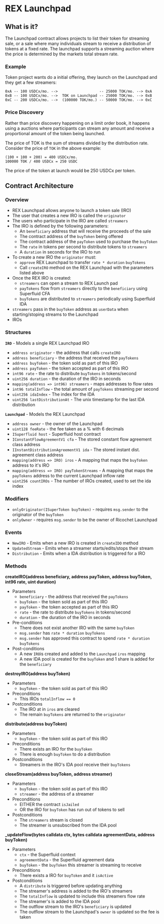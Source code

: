 # REX Launchpad
## What is it?
The Launchpad contract allows projects to list their token for streaming sale, or a sale where many individuals stream to receive a distribution of tokens at a fixed rate. The launchpad supports a streaming auction where the price is determined by the markets total stream rate.

### Example
Token project wants do a initial offering, they launch on the Launchpad and they get a few streamers:
```
0xA -- 100 USDCx/mo. -->                   -- 25000 TOK/mo. --> 0xA
0xB -- 100 USDCx/mo. -->  TOK on Launchpad -- 25000 TOK/mo. --> 0xB
0xC -- 200 USDCx/mo. -->  (100000 TOK/mo.) -- 50000 TOK/mo. --> 0xC
```
### Price Discovery
Rather than price discovery happening on a limit order book, it happens using a auctions where participants can stream any amount and receive a proportional amount of the token being launched.

The price of TOK is the sum of streams divided by the distribution rate. Consider the price of `TOK` in the above example:
```
(100 + 100 + 200) = 400 USDCx/mo.
100000 TOK / 400 USDCx = 250 USDC
```
The price of the token at launch would be 250 USDCx per token.

## Contract Architecture

### Overview
* REX Launchpad allows anyone to launch a token sale (IRO)
* The user that creates a new IRO is called the `originator`
* The users who participate in the IRO are called `streamers`
* The IRO is defined by the following parameters:
  * An `beneficiary` address that will receive the proceeds of the sale
  * The contract address of the `buyToken` being offered
  * The contract address of the `payToken` used to purchase the `buyToken`
  * The `rate` in tokens per second to distribute tokens to `streamers`
  * A `duration` in seconds for the IRO to run
* To create a new IRO the `originator` must:
  * `approve` REX Launchpad to transfer `rate * duration` `buyTokens`
  * Call `createIRO` method on the REX Launchpad with the parameters listed above
* Once the REX IRO is created:
  * `streamers` can open a stream to REX Launch pad
  * `payTokens` flow from `streamers` directly to the `beneficiary` using Superfluid CFA
  * `buyTokens` are distributed to `streamers` periodically using Superfluid IDA
* `streamers` pass in the `buyToken` address as `userData` when starting/stoping streams to the Launchpad
* IROs

### Structures

**`IRO`** - Models a single REX Launchpad IRO
* `address originator` - the address that calls `createIRO`
* `address beneficiary` - the address that received the `payTokens`
* `address buyToken` - the token sold as part of this IRO
* `address payToken` - the token accepted as part of this IRO
* `int96 rate` - the rate to distribute `buyTokens` in tokens/second
* `uint256 duration` - the duration of the IRO in seconds
* `mapping(address => int96) streamers` - maps addresses to flow rates
* `int96 totalInflow` - the total amount of `payTokens` streaming per second
* `uint256 idaIndex` - The index for the IDA
* `uint256 lastDistributionAt` - The unix timestamp for the last IDA distribution

**`Launchpad`** - Models the REX Launchpad
* `address owner` - the owner of the Launchpad
* `uint128 feeRate` - the fee taken as a % with 6 decimals
* `ISuperfluid host` - Superfluid host contract
* `IConstantFlowAgreementV1 cfa` - The stored constant flow agreement class address
* `IInstantDistributionAgreementV1 ida` - The stored instant dist. agreement class address
* `mapping(address => IRO) iros` - A mapping that maps the `buyToken` address to it's IRO
* `mapping(address => IRO) payTokenStreams` - A mapping that maps the `payTokens` address to the current Launchpad inflow rate
* `uint256 countIROs` - The number of IROs created, used to set the ida index

### Modifiers
* `onlyOriginator(ISuperToken buyToken)` - requires `msg.sender` to the originator of the `buyToken`
* `onlyOwner` - requires `msg.sender` to be the owner of Ricochet Launchpad

### Events
* `NewIRO` - Emits when a new IRO is created in `createIDO` method
* `UpdatedStream` - Emits when a streamer starts/edits/stops their stream
* `Distribution` - Emits when a IDA distribution is triggered for a IRO

### Methods
**createIRO(address beneficiary, address payToken, address buyToken, int96 rate, uint duration)**
* Parameters
  * `beneficiary` - the address that received the `payTokens`
  * `buyToken` - the token sold as part of this IRO
  * `payToken` - the token accepted as part of this IRO
  * `rate` - the rate to distribute `buyTokens` in tokens/second
  * `duration` - the duration of the IRO in seconds
* Pre-conditions
  * There does not exist another IRO with the same `buyToken`
  * `msg.sender` has `rate * duration` `buyTokens`
  * `msg.sender` has approved this contract to spend `rate * duration` `buyTokens`
* Post-conditions
  * A new `IRO`is created and added to the `Launchpad` `iros` mapping
  * A new IDA pool is created for the `buyToken` and 1 share is added for the `beneficiary`

**destroyIRO(address buyToken)**
* Parameters
  * `buyToken` - the token sold as part of this IRO
* Preconditions
  * This IROs `totalInflow == 0`
* Postconditions
  * The IRO at in `iros` are cleared
  * The remain `buyTokens` are returned to the `originator`


**distribute(address buyToken)**
* Parameters
  * `buyToken` - the token sold as part of this IRO
* Preconditions
  * There exists an IRO for the `buyToken`
  * There is enough `buyToken` to do a distribution
* Postconditions
  * Streamers in the IRO's IDA pool receive their `buyTokens`

**closeStream(address buyToken, address streamer)**
* Parameters
  * `buyToken` - the token sold as part of this IRO
  * `streamer` - the address of a streamer
* Preconditions
  * EITHER the contract `isJailed`
  * OR the IRO for `buyToken` has run out of tokens to sell
* Postconditions
  * The `streamers` stream is closed
  * The streamer is unsubscribed from the IDA pool

**_updateFlow(bytes calldata ctx, bytes calldata agreementData, address buyToken)**
* Parameters
  * `ctx` - the Superfluid context
  * `agreementData` - the Superfluid agreement data
  * `buyToken` - the `buyToken` this streamer is streaming to receive
* Preconditions
  * There exists a IRO for `buyToken` and it `isActive`
* Postconditions
  * A `distribute` is triggered before updating anything
  * The streamer's address is added to the IRO's streamers
  * The `totalInflow` is updated to include this streamers flow rate
  * The streamer's is added to the IDA pool
  * The outflow stream to the IRO's `beneficiary` is updated
  * The outflow stream to the Launchpad's `owner` is updated so the fee is taken
